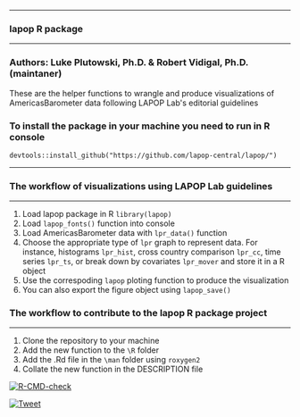 -----------------------------------------------------------------------
### lapop R package
-----------------------------------------------------------------------
### Authors: Luke Plutowski, Ph.D. & Robert Vidigal, Ph.D. (maintaner)
These are the helper functions to wrangle and produce visualizations of 
AmericasBarometer data following LAPOP Lab's editorial guidelines

### To install the package in your machine you need to run in R console
`devtools::install_github("https://github.com/lapop-central/lapop/")`

-----------------------------------------------------------------------
### The workflow of visualizations using LAPOP Lab guidelines 
-----------------------------------------------------------------------

1) Load lapop package in R `library(lapop)`
2) Load `lapop_fonts()` function into console
3) Load AmericasBarometer data with `lpr_data()` function 
4) Choose the appropriate type of `lpr` graph to represent data. For instance, 
histograms `lpr_hist`, cross country comparison `lpr_cc`, time series `lpr_ts`, 
or break down by covariates `lpr_mover` and store it in a R object
5) Use the correspoding `lapop` ploting function to produce the visualization
6) You can also export the figure object using `lapop_save()`

### The workflow to contribute to the lapop R package project
-----------------------------------------------------------------------
1) Clone the repository to your machine
2) Add the new function to the `\R` folder
3) Add the .Rd file in the `\man` folder using `roxygen2`
4) Collate the new function in the DESCRIPTION file

<!-- badges: start -->
[![R-CMD-check](https://github.com/lapop-central/lapop-viz/actions/workflows/R-CMD-check.yaml/badge.svg)](https://github.com/lapop-central/lapop-viz/actions/workflows/R-CMD-check.yaml)

[![Tweet](https://cdn.prod.website-files.com/5e0f1144930a8bc8aace526c/65dd9eb5aaca434fac4f1ca4_shields.io.svg)]()
<!-- badges: end -->
